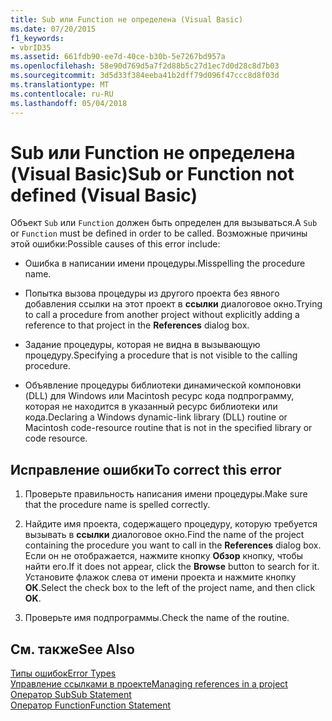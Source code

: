 ```yaml
---
title: Sub или Function не определена (Visual Basic)
ms.date: 07/20/2015
f1_keywords:
- vbrID35
ms.assetid: 661fdb90-ee7d-40ce-b30b-5e7267bd957a
ms.openlocfilehash: 58e90d769d5a7f2d88b5c27d1ec7d0d28c8d7b03
ms.sourcegitcommit: 3d5d33f384eeba41b2dff79d096f47ccc8d8f03d
ms.translationtype: MT
ms.contentlocale: ru-RU
ms.lasthandoff: 05/04/2018
---
```

# <a name="sub-or-function-not-defined-visual-basic"></a><span data-ttu-id="175eb-102">Sub или Function не определена (Visual Basic)</span><span class="sxs-lookup"><span data-stu-id="175eb-102">Sub or Function not defined (Visual Basic)</span></span>
<span data-ttu-id="175eb-103">Объект `Sub` или `Function` должен быть определен для вызываться.</span><span class="sxs-lookup"><span data-stu-id="175eb-103">A `Sub` or `Function` must be defined in order to be called.</span></span> <span data-ttu-id="175eb-104">Возможные причины этой ошибки:</span><span class="sxs-lookup"><span data-stu-id="175eb-104">Possible causes of this error include:</span></span>  
  
-   <span data-ttu-id="175eb-105">Ошибка в написании имени процедуры.</span><span class="sxs-lookup"><span data-stu-id="175eb-105">Misspelling the procedure name.</span></span>  
  
-   <span data-ttu-id="175eb-106">Попытка вызова процедуры из другого проекта без явного добавления ссылки на этот проект в **ссылки** диалоговое окно.</span><span class="sxs-lookup"><span data-stu-id="175eb-106">Trying to call a procedure from another project without explicitly adding a reference to that project in the **References** dialog box.</span></span>  
  
-   <span data-ttu-id="175eb-107">Задание процедуры, которая не видна в вызывающую процедуру.</span><span class="sxs-lookup"><span data-stu-id="175eb-107">Specifying a procedure that is not visible to the calling procedure.</span></span>  
  
-   <span data-ttu-id="175eb-108">Объявление процедуры библиотеки динамической компоновки (DLL) для Windows или Macintosh ресурс кода подпрограмму, которая не находится в указанный ресурс библиотеки или кода.</span><span class="sxs-lookup"><span data-stu-id="175eb-108">Declaring a Windows dynamic-link library (DLL) routine or Macintosh code-resource routine that is not in the specified library or code resource.</span></span>  
  
## <a name="to-correct-this-error"></a><span data-ttu-id="175eb-109">Исправление ошибки</span><span class="sxs-lookup"><span data-stu-id="175eb-109">To correct this error</span></span>  
  
1.  <span data-ttu-id="175eb-110">Проверьте правильность написания имени процедуры.</span><span class="sxs-lookup"><span data-stu-id="175eb-110">Make sure that the procedure name is spelled correctly.</span></span>  
  
2.  <span data-ttu-id="175eb-111">Найдите имя проекта, содержащего процедуру, которую требуется вызывать в **ссылки** диалоговое окно.</span><span class="sxs-lookup"><span data-stu-id="175eb-111">Find the name of the project containing the procedure you want to call in the **References** dialog box.</span></span> <span data-ttu-id="175eb-112">Если он не отображается, нажмите кнопку **Обзор** кнопку, чтобы найти его.</span><span class="sxs-lookup"><span data-stu-id="175eb-112">If it does not appear, click the **Browse** button to search for it.</span></span> <span data-ttu-id="175eb-113">Установите флажок слева от имени проекта и нажмите кнопку **ОК**.</span><span class="sxs-lookup"><span data-stu-id="175eb-113">Select the check box to the left of the project name, and then click **OK**.</span></span>  
  
3.  <span data-ttu-id="175eb-114">Проверьте имя подпрограммы.</span><span class="sxs-lookup"><span data-stu-id="175eb-114">Check the name of the routine.</span></span>  
  
## <a name="see-also"></a><span data-ttu-id="175eb-115">См. также</span><span class="sxs-lookup"><span data-stu-id="175eb-115">See Also</span></span>  
 [<span data-ttu-id="175eb-116">Типы ошибок</span><span class="sxs-lookup"><span data-stu-id="175eb-116">Error Types</span></span>](../../../visual-basic/programming-guide/language-features/error-types.md)  
 [<span data-ttu-id="175eb-117">Управление ссылками в проекте</span><span class="sxs-lookup"><span data-stu-id="175eb-117">Managing references in a project</span></span>](/visualstudio/ide/managing-references-in-a-project)  
 [<span data-ttu-id="175eb-118">Оператор Sub</span><span class="sxs-lookup"><span data-stu-id="175eb-118">Sub Statement</span></span>](../../../visual-basic/language-reference/statements/sub-statement.md)  
 [<span data-ttu-id="175eb-119">Оператор Function</span><span class="sxs-lookup"><span data-stu-id="175eb-119">Function Statement</span></span>](../../../visual-basic/language-reference/statements/function-statement.md)
